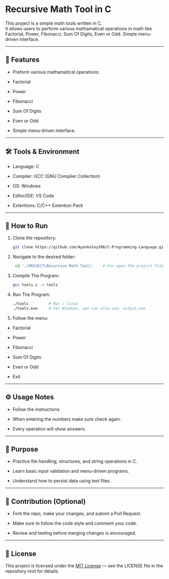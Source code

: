 # Recursive Math Tool in C

This project is a simple math tools written in C.<br>
It allows users to perform various mathamatical operations in math like Factorial, Power, Fibonacci, Sum Of Digits, Even or Odd. Simple menu-driven interface.

---
## 📂 Features

 - Preform various mathamatical operations:
 
 - Factorial

 - Power

 - Fibonacci

 - Sum Of Digits

 - Even or Odd

 - Simple menu-driven interface.

---

## 🛠 Tools & Environment

 - Language: C

 - Compiler: GCC (GNU Compiler Collection)

 - OS: Windows

 - Editor/IDE: VS Code

 - Extentions: C/C++ Extention Pack

 ---
 ## 🚀 How to Run

1. Clone the repository:

   ```bash
   git clone https://github.com/Ayankoley306/C-Programming-Language.git
2. Navigate to the desired folder:

    ```bash
     cd '.\PROJECT\Recursive Math Tool\'    # For open the projrct file   
3. Compile The Program:

    ```bash
    gcc tools.c -o tools
4. Run The Program:

    ```bash
    ./tools         # Mac / linux
    ./tools.exe     # For Windows, you can also use: output.exe
5. Follow the menu:

 - Factorial 

 - Power

 - Fibonacci

 - Sum Of Digits

 - Even or Odd

 - Exit 


 ---

## ⚙️ Usage Notes

 - Follow the instructions

 - When entering the numbers make sure check again.

 - Every operation will show answers.

 ---

## 🎯 Purpose

 - Practice file handling, structures, and string operations in C.

 - Learn basic input validation and menu-driven programs.

 - Understand how to persist data using text files.

 ---

## 🤝 Contribution (Optional)

 - Fork the repo, make your changes, and submit a Pull Request.

 - Make sure to follow the code style and comment your code.

 - Review and testing before merging changes is encouraged.

 ---

 ## 📄 License

This project is licensed under the [MIT License](../LICENSE) — see the LICENSE file in the repository root for details.

